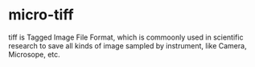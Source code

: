 # micro-tiff

tiff is Tagged Image File Format, which is commoonly used in scientific research to save all kinds of image sampled by instrument, like Camera, Microsope, etc.

